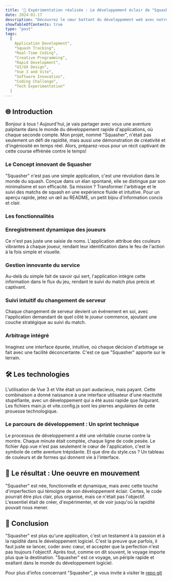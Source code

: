 ```yaml
---
title: '🎾 Expérimentation réalisée : Le développement éclair de "Squasher"'
date: 2024-01-17
description: "Découvrez le cœur battant du développement web avec notre compilation exclusive des meilleures ressources de veille technologique. Du front-end fascinant aux subtilités du back-end, en passant par les dernières innovations en SEO et performance web, ce guide est votre billet pour rester à l'avant-garde de la technologie. Que vous soyez développeur, étudiant, ou simplement un tech-enthousiaste, nos sélections vous offrent un panorama complet des tendances, outils, et discussions qui façonnent l'avenir du développement web."
showTableOfContents: true
type: "post"
tags:
  [
    Application Development",
    "Squash Tracking",
    "Real-Time Coding",
    "Creative Programming",
    "Rapid Development",
    "UI/UX Design",
    "Vue 3 and Vite",
    "Software Innovation",
    "Coding Challenge",
    "Tech Experimentation"
  ]
---
```


## 🌐 Introduction

Bonjour à tous ! Aujourd'hui, je vais partager avec vous une aventure palpitante dans le monde du développement rapide d'applications, où chaque seconde compte. Mon projet, nommé "Squasher", n'était pas seulement un défi de rapidité, mais aussi une démonstration de créativité et d'ingéniosité en temps réel. Alors, préparez-vous pour un récit captivant de cette course effrénée contre le temps!

### Le Concept innovant de Squasher

"Squasher" n'est pas une simple application, c'est une révolution dans le monde du squash. Conçue dans un élan spontané, elle se distingue par son minimalisme et son efficacité. Sa mission ? Transformer l'arbitrage et le suivi des matchs de squash en une expérience fluide et intuitive. Pour un aperçu rapide, jetez un œil au README, un petit bijou d'information concis et clair.

### Les fonctionnalités

### Enregistrement dynamique des joueurs
Ce n'est pas juste une saisie de noms. L'application attribue des couleurs vibrantes à chaque joueur, rendant leur identification dans le feu de l'action à la fois simple et visuelle.

### Gestion innovante du service
Au-delà du simple fait de savoir qui sert, l'application intègre cette information dans le flux du jeu, rendant le suivi du match plus précis et captivant.

### Suivi intuitif du changement de serveur 
Chaque changement de serveur devient un événement en soi, avec l'application demandant de quel côté le joueur commence, ajoutant une couche stratégique au suivi du match.

### Arbitrage intégré 
Imaginez une interface épurée, intuitive, où chaque décision d'arbitrage se fait avec une facilité déconcertante. C'est ce que "Squasher" apporte sur le terrain.

## 🛠️ Les technologies
L'utilisation de Vue 3 et Vite était un pari audacieux, mais payant. Cette combinaison a donné naissance à une interface utilisateur d'une réactivité stupéfiante, avec un développement qui a été aussi rapide que fulgurant. Les fichiers main.js et vite.config.js sont les pierres angulaires de cette prouesse technologique.

### Le parcours de développement : Un sprint technique
Le processus de développement a été une véritable course contre la montre. Chaque minute était comptée, chaque ligne de code pesée. Le fichier App.vue n'est pas seulement le cœur de l'application, c'est le symbole de cette aventure trépidante. Et que dire du style.css ? Un tableau de couleurs et de formes qui donnent vie à l'interface.

## 🥳 Le résultat : Une oeuvre en mouvement
"Squasher" est née, fonctionnelle et dynamique, mais avec cette touche d'imperfection qui témoigne de son développement éclair. Certes, le code pourrait être plus clair, plus organisé, mais ce n'était pas l'objectif. L'essentiel était de créer, d'expérimenter, et de voir jusqu'où la rapidité pouvait nous mener.

## 🎯 Conclusion

"Squasher" est plus qu'une application, c'est un testament à la passion et à la rapidité dans le développement logiciel. C'est la preuve que parfois, il faut juste se lancer, coder avec cœur, et accepter que la perfection n'est pas toujours l'objectif. Après tout, comme on dit souvent, le voyage importe plus que la destination. "Squasher" est ce voyage, un périple rapide et exaltant dans le monde du développement logiciel.

Pour plus d'infos concernant "Squasher", je vous invite à visiter le [repo git](https://github.com/WinnieTheBloue/squasher)